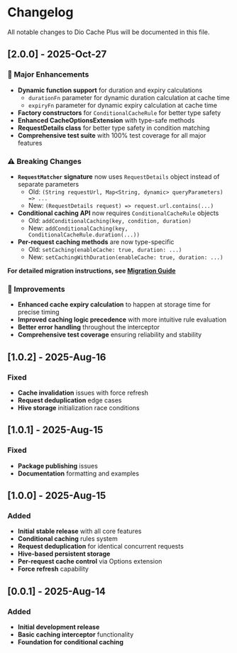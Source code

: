 # Changelog

All notable changes to Dio Cache Plus will be documented in this file.

## [2.0.0] - 2025-Oct-27

### 🚀 Major Enhancements
- **Dynamic function support** for duration and expiry calculations
  - `durationFn` parameter for dynamic duration calculation at cache time
  - `expiryFn` parameter for dynamic expiry calculation at cache time
- **Factory constructors** for `ConditionalCacheRule` for better type safety
- **Enhanced CacheOptionsExtension** with type-safe methods
- **RequestDetails class** for better type safety in condition matching
- **Comprehensive test suite** with 100% test coverage for all major features

### ⚠️ Breaking Changes
- **`RequestMatcher` signature** now uses `RequestDetails` object instead of separate parameters
  - Old: `(String requestUrl, Map<String, dynamic> queryParameters) => ...`
  - New: `(RequestDetails request) => request.url.contains(...)`
- **Conditional caching API** now requires `ConditionalCacheRule` objects
  - Old: `addConditionalCaching(key, condition, duration)`
  - New: `addConditionalCaching(key, ConditionalCacheRule.duration(...))`
- **Per-request caching methods** are now type-specific
  - Old: `setCaching(enableCache: true, duration: ...)`
  - New: `setCachingWithDuration(enableCache: true, duration: ...)`

**For detailed migration instructions, see [Migration Guide](MIGRATION.md#migrating-from-1x-to-200)**

### 🔧 Improvements
- **Enhanced cache expiry calculation** to happen at storage time for precise timing
- **Improved caching logic precedence** with more intuitive rule evaluation
- **Better error handling** throughout the interceptor
- **Comprehensive test coverage** ensuring reliability and stability

## [1.0.2] - 2025-Aug-16

### Fixed
- **Cache invalidation** issues with force refresh
- **Request deduplication** edge cases
- **Hive storage** initialization race conditions

## [1.0.1] - 2025-Aug-15

### Fixed
- **Package publishing** issues
- **Documentation** formatting and examples

## [1.0.0] - 2025-Aug-15

### Added
- **Initial stable release** with all core features
- **Conditional caching** rules system
- **Request deduplication** for identical concurrent requests
- **Hive-based persistent storage**
- **Per-request cache control** via Options extension
- **Force refresh** capability

## [0.0.1] - 2025-Aug-14

### Added
- **Initial development release**
- **Basic caching interceptor** functionality
- **Foundation for conditional caching**

